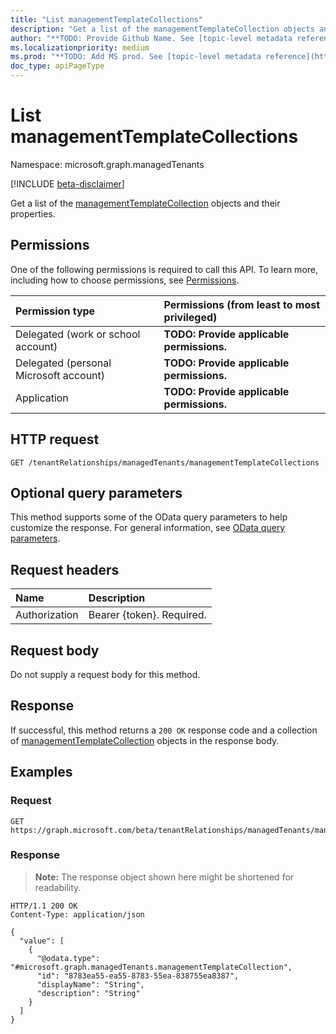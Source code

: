 ```yaml
---
title: "List managementTemplateCollections"
description: "Get a list of the managementTemplateCollection objects and their properties."
author: "**TODO: Provide Github Name. See [topic-level metadata reference](https://msgo.azurewebsites.net/add/document/guidelines/metadata.html#topic-level-metadata)**"
ms.localizationpriority: medium
ms.prod: "**TODO: Add MS prod. See [topic-level metadata reference](https://msgo.azurewebsites.net/add/document/guidelines/metadata.html#topic-level-metadata)**"
doc_type: apiPageType
---
```


# List managementTemplateCollections
Namespace: microsoft.graph.managedTenants

[!INCLUDE [beta-disclaimer](../../includes/beta-disclaimer.md)]

Get a list of the [managementTemplateCollection](../resources/managedtenants-managementtemplatecollection.md) objects and their properties.

## Permissions
One of the following permissions is required to call this API. To learn more, including how to choose permissions, see [Permissions](/graph/permissions-reference).

|Permission type|Permissions (from least to most privileged)|
|:---|:---|
|Delegated (work or school account)|**TODO: Provide applicable permissions.**|
|Delegated (personal Microsoft account)|**TODO: Provide applicable permissions.**|
|Application|**TODO: Provide applicable permissions.**|

## HTTP request

<!-- {
  "blockType": "ignored"
}
-->
``` http
GET /tenantRelationships/managedTenants/managementTemplateCollections
```

## Optional query parameters
This method supports some of the OData query parameters to help customize the response. For general information, see [OData query parameters](/graph/query-parameters).

## Request headers
|Name|Description|
|:---|:---|
|Authorization|Bearer {token}. Required.|

## Request body
Do not supply a request body for this method.

## Response

If successful, this method returns a `200 OK` response code and a collection of [managementTemplateCollection](../resources/managementtemplatecollection.md) objects in the response body.

## Examples

### Request
<!-- {
  "blockType": "request",
  "name": "list_managementtemplatecollection"
}
-->
``` http
GET https://graph.microsoft.com/beta/tenantRelationships/managedTenants/managementTemplateCollections
```


### Response
>**Note:** The response object shown here might be shortened for readability.
<!-- {
  "blockType": "response",
  "truncated": true,
  "@odata.type": "Collection(microsoft.graph.managedTenants.managementTemplateCollection)"
}
-->
``` http
HTTP/1.1 200 OK
Content-Type: application/json

{
  "value": [
    {
      "@odata.type": "#microsoft.graph.managedTenants.managementTemplateCollection",
      "id": "8783ea55-ea55-8783-55ea-838755ea8387",
      "displayName": "String",
      "description": "String"
    }
  ]
}
```

